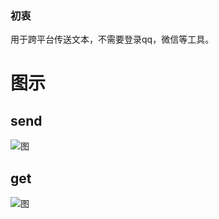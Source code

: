### 初衷
用于跨平台传送文本，不需要登录qq，微信等工具。

# 图示

## send
![图](asset/img/图示1.PNG)

## get
![图](asset/img/图示2.PNG)